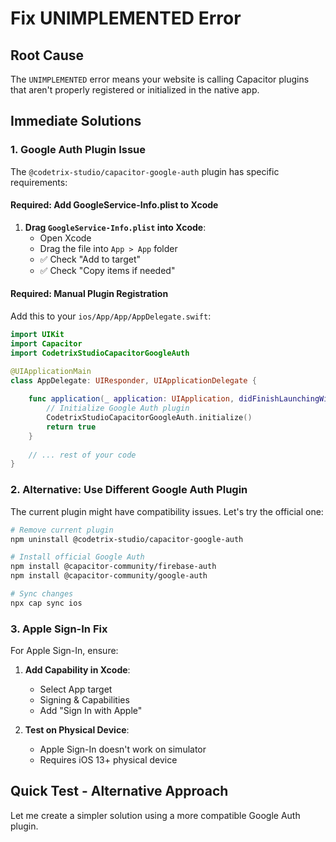# Fix UNIMPLEMENTED Error

## Root Cause
The `UNIMPLEMENTED` error means your website is calling Capacitor plugins that aren't properly registered or initialized in the native app.

## Immediate Solutions

### 1. Google Auth Plugin Issue
The `@codetrix-studio/capacitor-google-auth` plugin has specific requirements:

#### Required: Add GoogleService-Info.plist to Xcode
1. **Drag `GoogleService-Info.plist` into Xcode**:
   - Open Xcode
   - Drag the file into `App > App` folder 
   - ✅ Check "Add to target"
   - ✅ Check "Copy items if needed"

#### Required: Manual Plugin Registration
Add this to your `ios/App/App/AppDelegate.swift`:

```swift
import UIKit
import Capacitor
import CodetrixStudioCapacitorGoogleAuth

@UIApplicationMain
class AppDelegate: UIResponder, UIApplicationDelegate {
    
    func application(_ application: UIApplication, didFinishLaunchingWithOptions launchOptions: [UIApplication.LaunchOptionsKey: Any]?) -> Bool {
        // Initialize Google Auth plugin
        CodetrixStudioCapacitorGoogleAuth.initialize()
        return true
    }
    
    // ... rest of your code
}
```

### 2. Alternative: Use Different Google Auth Plugin
The current plugin might have compatibility issues. Let's try the official one:

```bash
# Remove current plugin
npm uninstall @codetrix-studio/capacitor-google-auth

# Install official Google Auth
npm install @capacitor-community/firebase-auth
npm install @capacitor-community/google-auth

# Sync changes
npx cap sync ios
```

### 3. Apple Sign-In Fix
For Apple Sign-In, ensure:

1. **Add Capability in Xcode**:
   - Select App target
   - Signing & Capabilities
   - Add "Sign In with Apple"

2. **Test on Physical Device**:
   - Apple Sign-In doesn't work on simulator
   - Requires iOS 13+ physical device

## Quick Test - Alternative Approach

Let me create a simpler solution using a more compatible Google Auth plugin.